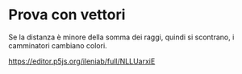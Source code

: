 # Prova con vettori

Se la distanza è minore della somma dei raggi, quindi si scontrano, i camminatori cambiano colori.

https://editor.p5js.org/ileniab/full/NLLUarxiE
